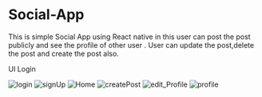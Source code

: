 # Social-App
This is simple Social App using React native in this user can post the post publicly and see the profile of other user . User can update the post,delete the post and create the post also.

UI Login

![login](https://user-images.githubusercontent.com/48593134/135772030-5338740f-322a-49b1-bce1-291f37a630ae.png)
![signUp](https://user-images.githubusercontent.com/48593134/135772080-601c132e-7d06-46cc-aae5-8d619262a7d4.png)
![Home](https://user-images.githubusercontent.com/48593134/135772150-6b350a43-0d2f-4e9a-a030-e729742a3aae.png)
![createPost](https://user-images.githubusercontent.com/48593134/135772179-4b10abb1-d623-4b48-9f45-c14d3cfa1569.png)
![edit_Profile](https://user-images.githubusercontent.com/48593134/135772199-8c3aadf9-e536-4d59-bd4c-75496b5e3421.png)
![profile](https://user-images.githubusercontent.com/48593134/135772227-96e44f9e-e9d8-46c8-83a8-2569636f9f7b.png)
 
